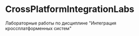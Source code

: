# CrossPlatformIntegrationLabs
Лабораторные работы по дисциплине "Интеграция кроссплатформенных систем"
